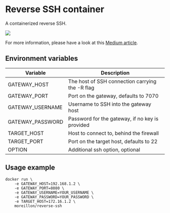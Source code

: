 # Reverse SSH container

A containerized reverse SSH.

![](https://img.maximemoreillon.com/images/619a68e79a075f0b645a067e)

For more information, please have a look at this [Medium article](https://moreillon.medium.com/ssh-reverse-shells-5094d9be2094).

## Environment variables
| Variable  | Description |
| --- | --- |
| GATEWAY_HOST | The host of SSH connection carrying the -R flag |
| GATEWAY_PORT | Port on the gateway, defaults to 7070 |
| GATEWAY_USERNAME | Username to SSH into the gateway host |
| GATEWAY_PASSWORD | Password for the gateway, if no key is provided|
| TARGET_HOST | Host to connect to, behind the firewall |
| TARGET_PORT | Port on the target host, defaults to 22 |
| OPTION | Additional ssh option, optional |

## Usage example
```
docker run \
    -e GATEWAY_HOST=192.168.1.2 \
    -e GATEWAY_PORT=8080 \
    -e GATEWAY_USERNAME=YOUR_USERNAME \
    -e GATEWAY_PASSWORD=YOUR_PASSWORD \
    -e TARGET_HOST=172.16.1.2 \
    moreillon/reverse-ssh
```
